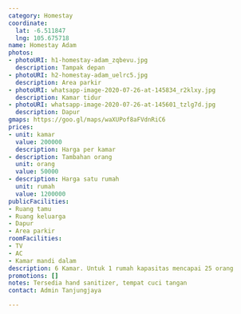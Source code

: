 ```yaml
---
category: Homestay
coordinate:
  lat: -6.511847
  lng: 105.675718
name: Homestay Adam
photos:
- photoURI: h1-homestay-adam_zqbevu.jpg
  description: Tampak depan
- photoURI: h2-homestay-adam_uelrc5.jpg
  description: Area parkir
- photoURI: whatsapp-image-2020-07-26-at-145834_r2klxy.jpg
  description: Kamar tidur
- photoURI: whatsapp-image-2020-07-26-at-145601_tzlg7d.jpg
  description: Dapur
gmaps: https://goo.gl/maps/waXUPof8aFVdnRiC6
prices:
- unit: kamar
  value: 200000
  description: Harga per kamar
- description: Tambahan orang
  unit: orang
  value: 50000
- description: Harga satu rumah
  unit: rumah
  value: 1200000
publicFacilities:
- Ruang tamu
- Ruang keluarga
- Dapur
- Area parkir
roomFacilities:
- TV
- AC
- Kamar mandi dalam
description: 6 Kamar. Untuk 1 rumah kapasitas mencapai 25 orang
promotions: []
notes: Tersedia hand sanitizer, tempat cuci tangan
contact: Admin Tanjungjaya

---
```

